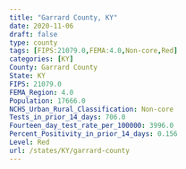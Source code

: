 ```yaml
---
title: "Garrard County, KY"
date: 2020-11-06
draft: false
type: county
tags: [FIPS:21079.0,FEMA:4.0,Non-core,Red]
categories: [KY]
County: Garrard County
State: KY
FIPS: 21079.0
FEMA_Region: 4.0
Population: 17666.0
NCHS_Urban_Rural_Classification: Non-core
Tests_in_prior_14_days: 706.0
Fourteen_day_test_rate_per_100000: 3996.0
Percent_Positivity_in_prior_14_days: 0.156
Level: Red
url: /states/KY/garrard-county
---
```



